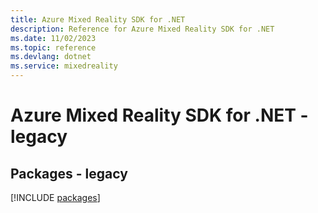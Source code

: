 ```yaml
---
title: Azure Mixed Reality SDK for .NET
description: Reference for Azure Mixed Reality SDK for .NET
ms.date: 11/02/2023
ms.topic: reference
ms.devlang: dotnet
ms.service: mixedreality
---
```

# Azure Mixed Reality SDK for .NET - legacy
## Packages - legacy
[!INCLUDE [packages](mixed-reality-index.md)]